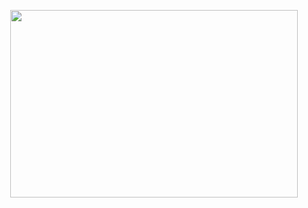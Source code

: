 

<p align="center">
  <img width="460" height="300" src="https://user-images.githubusercontent.com/26718123/93241519-0e22f000-f74b-11ea-827c-3b41ab30b08a.png">
</p>

<!--
**joaquincamara/joaquincamara** is a ✨ _special_ ✨ repository because its `README.md` (this file) appears on your GitHub profile.

Here are some ideas to get you started:

- 🔭 I’m currently working on ...
- 🌱 I’m currently learning ...
- 👯 I’m looking to collaborate on ...
- 🤔 I’m looking for help with ...
- 💬 Ask me about ...
- 📫 How to reach me: ...
- 😄 Pronouns: ...
- ⚡ Fun fact: ...
-->

